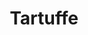 ---
layout: chat
title: Tartuffe
permalink: /
play: 
  name: Le Tartuffe ou l’Imposteur
  description: La scène est à Paris, dans la maison d’Orgon.
  characters:
    - name: Madame Pernelle
      description: mère d’Orgon.
      color: green
    - name: Orgon
      description:  mari d’Elmire.
      color: orange
    - name: Elmire
      description: femme d’Orgon.
      color: blue
    - name: Damis
      description: fils d’Orgon.
      color: brown
    - name: Marianne
      description: fille d’Orgon.
      color: purple
    - name: Valère
      color: pink
    - name: Cléante
      description: beau-frère d’Orgon.
      color: pink
    - name: Tartuffe
      description: faux dévot.
      color: darkpink
    - name: Dorine
      descrition: suivante de Mariane.
      color: darkblue
    - name: Monsieur Loyal
      description: sergent.
      color: green
    - name: Un Exempt
      color: green
    - name: Filipote 
      description: servante de madame Pernelle.
      color: orange
  author: Molière
  acts:
  - act: 1
    scenes:
    - scene: 1
      characters: 
        - name: Madame Pernelle
        - name: Elmire
        - name: Mariane
        - name: Cléante
        - name: Damis
        - name: Dorine
        - name: Flipote
      dialogues: 
      - character: Madame Pernelle
        replica: |-
          Allons, Flipote, allons, que d’eux je me délivre.
      - character: Elmire
        replica: |-
          Vous marchez d’un tel pas qu’on a peine à vous suivre.
      - character: Madame Pernelle
        replica: |-
          Laissez, ma bru, laissez, ne venez pas plus loin :
          Ce sont toutes façons dont je n’ai pas besoin.
      - character: Elmire
        replica: |-
          De ce que l’on vous doit envers vous l’on s’acquitte.
          Mais, ma mère, d’où vient que vous sortez si vite ?
      - character: Madame Pernelle
        replica: |-
          C’est que je ne puis voir tout ce ménage-ci,
          Et que de me complaire on ne prend nul souci.
          Oui, je sors de chez vous fort mal édifiée :
          Dans toutes mes leçons j’y suis contrariée.
          On n’y respecte rien, chacun y parle haut.
          Et c’est tout justement la cour du roi Pétaud.
      - character: Dorine
        replica: |-
          Si…
      - character: Madame Pernelle
        replica: |-
          Vous êtes, ma mie, une fille suivante,
          Un peu trop forte en gueule, et fort impertinente :
          Vous vous mêlez sur tout de dire votre avis.
      - character: Damis
        replica: |-
          Mais…
      - character: Madame Pernelle
        replica: |-
          Vous êtes un sot, en trois lettres, mon fils ;
          C’est moi qui vous le dis, qui suis votre grand-mère ;
          Et j’ai prédit cent fois à mon fils votre père,
          Que vous preniez tout l’air d’un méchant garnement,
          Et ne lui donneriez jamais que du tourment.
      - character: Mariane
        replica: |-
          Je crois…
      - character: Madame Pernelle
        replica: |-
          Mon Dieu ! sa sœur, vous faites la discrète,
          Et vous n’y touchez pas, tant vous semblez doucette ;
          Mais il n’est, comme on dit, pire eau que l’eau qui dort ;
          Et vous menez, sous chape, un train que je hais fort.
      - character: Elmire
        replica: |-
          Mais, ma mère…
      - character: Madame Pernelle
        replica: |-
          Ma bru qu’il ne vous en déplaise,
          Votre conduite en tout est tout à fait mauvaise ;
          Vous devriez leur mettre un bon exemple aux yeux,
          Et leur défunte mère en usait beaucoup mieux.
          Vous êtes dépensière ; et cet état me blesse,
          Que vous alliez vêtue ainsi qu’une princesse.
      - character: Cléante
        replica: |-
          Mais, Madame, après tout…
      - character: Madame Pernelle
        replica: |-
          Pour vous, Monsieur son frère,
          Je vous estime fort, vous aime et vous révère ;
          Mais enfin, si j’étais de mon fils, son époux,
          Je vous prierai bien fort de n’entrer point chez nous.
          Sans cesse vous prêchez des maximes de vivre
          Qui par d’honnêtes gens ne se doivent point suivre.
          Je vous parle un peu franc ; mais c’est là mon humeur,
          Et je ne mâche point ce que j’ai sur le cœur.
      - character: Damis
        replica: |-
          Votre Monsieur Tartuffe est bien heureux, sans doute…
      - character: Madame Pernelle
        replica: |-
          C’est un homme de bien, qu’il faut que l’on écoute ;
          Et je ne puis souffrir sans me mettre en courroux
          De le voir querellé par un fou comme vous.
      - character: Damis
        replica: |-
          Quoi ? je souffrirai, moi, qu’un cagot de critique
          Vienne usurper céans un pouvoir tyrannique,
          Et que nous ne puissions à rien nous divertir,
          Si ce beau Monsieur-là n’y daigne consentir.
      - character: Dorine
        replica: |-
          S’il le faut écouter et croire à ses maximes,
          On ne peut faire rien qu’on ne fasse des crimes ;
          Car il contrôle tout, ce critique zélé.
      - character: Madame Pernelle
        replica: |-
          Et tout ce qu’il contrôle est fort bien contrôlé.
          C’est au chemin du Ciel qu’il prétend vous conduire,
          Et mon fils à l’aimer vous devrait tous induire.
      - character: Damis
        replica: |-
          Non, voyez-vous, ma mère, il n’est père ni rien
          Qui me puisse obliger à lui vouloir du bien :
          Je trahirais mon cœur de parler d’autre sorte ;
          Sur ses façons de faire à tous coups je m’emporte ;
          J’en prévois une suite, et qu’avec ce pied plat
          Il faudra que j’en vienne à quelque grand éclat.
      - character: Dorine
        replica: |-
          Certes, c’est une chose aussi qui scandalise,
          De voir qu’un inconnu céans s’impatronise ;
          Qu’un gueux qui, quand il vint, n’avait pas de souliers,
          Et dont l’habit entier valait bien six deniers,
          En vienne jusque-là que de se méconnaître,
          De contrarier tout et de faire le maître.
      - character: Madame Pernelle
        replica: |-
          Eh ! merci de ma vie ! il en irait bien mieux
          Si tout se gouvernait par ses ordres pieux.
      - character: Dorine
        replica: |-
          Il passe pour un saint dans votre fantaisie.
          Tout son fait, croyez-moi, n’est rien qu’hypocrisie.
      - character: Madame Pernelle
        replica: |-
          Voyez la langue !
      - character: Dorine
        replica: |-
          À lui, non plus qu’à son Laurent,
          Je ne me fierais, moi, que sur un bon garant.
      - character: Madame Pernelle
        replica: |-
          J’ignore ce qu’au fond le serviteur peut être ;
          Mais pour homme de bien je garantis le maître.
          Vous ne lui voulez mal et ne le rebutez
          Qu’à cause qu’il vous dit à tous vos vérités.
          C’est contre le péché que son cœur se courrouce,
          Et l’intérêt du Ciel est tout ce qui le pousse.
      - character: Dorine
        replica: |-
          Oui ; mais pourquoi, surtout depuis un certain temps,
          Ne saurait-il souffrir qu’aucun hante céans ?
          En quoi blesse le Ciel une visite honnête,
          Pour en faire un vacarme à nous rompre la tête ?
      - character: Madame Pernelle
        replica: |-
          Taisez-vous, et songez aux choses que vous dites.
          Ce n’est pas lui tout seul qui blâme ces visites.
          Tout ce tracas qui suit les gens que vous hantez,
          Ces carrosses sans cesse à la porte plantés,
          Et de tant de laquais le bruyant assemblage,
          Font un éclat fâcheux dans tout le voisinage.
          Je veux croire qu’au fond il ne se passe rien ;
          Mais, enfin, on en parle, et cela n’est pas bien.
      - character: Cléante
        replica: |-
          Eh ! voulez-vous, Madame, empêcher qu’on ne cause ?
          Ce serait dans la vie une fâcheuse chose,
          Si pour les sots discours où l’on peut être mis,
          Il fallait renoncer à ses meilleurs amis.
          Et quand même on pourrait se résoudre à le faire,
          Croiriez-vous obliger tout le monde à se taire ?
          Contre la médisance il n’est point de rempart.
          À tous les sots caquets n’ayons donc nul égard ;
          Efforçons-nous de vivre avec toute innocence.
          Et laissons aux causeurs une pleine licence.
      - character: Dorine
        replica: |-
          Daphné, notre voisine, et son petit époux
          Ne seraient-ils point ceux qui parlent mal de nous ?
          Ceux de qui la conduite offre le plus à rire
          Sont toujours sur autrui les premiers à médire.
          Des actions d’autrui, teintes de leurs couleurs,
          Ils pensent dans le monde autoriser les leurs,
          Et sous le faux espoir de quelque ressemblance,
          Aux intrigues qu’ils ont donner de l’innocence,
          Ou faire ailleurs tomber quelques traits partagés
          De ce blâme public dont ils sont trop chargés.
      - character: Madame Pernelle
        to: Elmire
        replica: |-
          Voilà les contes bleus qu’il vous faut pour vous plaire.
          Ma bru, l’on est chez vous contrainte de se taire,
          Car Madame, à jaser, tient le dé tout le jour.
          Mais enfin je prétends discourir à mon tour :
          Je vous dis que mon fils n’a rien fait de plus sage
          Qu’en recueillant chez soi ce dévot personnage ;
          Que le Ciel au besoin l’a céans envoyé
          Pour redresser à tous votre esprit fourvoyé ;
          Que pour votre salut vous le devez entendre ;
          Et qu’il ne reprend rien qui ne soit à reprendre.
          Ces visites, ces bals, ces conversations,
          Sont du malin esprit toutes inventions.
          Là, jamais on n’entend de pieuses paroles ;
          Ce sont propos oisifs, chansons et fariboles ;
          Bien souvent le prochain en a sa bonne part,
          Et l’on y sait médire et du tiers et du quart.
          Enfin les gens sensés ont leurs têtes troublées
          De la confusion de telles assemblées :
          Mille caquets divers s’y font en moins de rien ;
          Et comme l’autre jour un docteur dit fort bien,
          C’est véritablement la tour de Babylone,
          Car chacun y babille, et tout du long de Faune :
          Et pour conter l’histoire où ce point l’engagea…
      - character: Madame Pernelle
        to: Elmire
        didascalia: Montrant Cléante
        replica: |-
          Voilà-t-il pas Monsieur qui ricane déjà !
          Allez chercher vos fous qui vous donnent à rire,
          Et sans… Adieu, ma bru, je ne veux plus rien dire.
          Sachez que pour céans j’en rabats de moitié,
          Et qu’il fera beau temps quand j’y mettrai le pied.
      - character: Madame Pernelle
        to: Elmire
        didascalia: Donnant un soufflet à Flipote
        replica: |-
          Allons, vous, vous rêvez, et bayez aux corneilles.
          Jour de Dieu ! je saurai vous frotter les oreilles.
          Marchons, gaupe, marchons.
    - scene: 2
      characters: 
        - name: Cléante
          color: blue
        - name: Dorine
          color: lime
      dialogues: 
      - character: Cléante
        replica: |-
          Je n’y veux point aller,
          De peur qu’elle ne vint encor me quereller.
          Que cette bonne femme…
      - character: Dorine
        replica: |-
          Ah ! certes, c’est dommage
          Qu’elle ne vous ouît tenir un tel langage :
          Elle vous dirait bien qu’elle vous trouve bon,
          Et qu’elle n’est point d’âge à lui donner ce nom.
      - character: Cléante
        replica: |-
          Comme elle s’est pour rien contre nous échauffée !
          Et que de son Tartuffe elle paraît coiffée !
      - character: Dorine
        replica: |-
          Oh ! vraiment tout cela n’est rien au prix du fils,
          Et si vous l’aviez vu, vous diriez : « C’est bien pis ! »
          Nos troubles l’avaient mis sur le pied d’homme sage,
          Et pour servir son prince il montra du courage ;
          Mais il est devenu comme un homme hébété,
          Depuis que de Tartuffe on le voit entêté ;
          Il l’appelle son frère, et l’aime dans son âme
          Cent fois plus qu’il ne fait mère, fils, fille et femme.
          C’est de tous ses secrets l’unique confident,
          Et de ses actions le directeur prudent ;
          Il le choie, il l’embrasse…
          Enfin il en est fou ; c’est son tout, son héros ;
          Il l’admire à tous coups, le cite à tout propos ;
          Ses moindres actions lui semblent des miracles,
          Et tous les mots qu’il dit sont pour lui des oracles.
          Lui, qui connaît sa dupe et qui veut en jouir,
          Par cent dehors fardés a l’art de l’éblouir ;
          Son cagotisme en tire à toute heure des sommes,
          Et prend droit de gloser sur tous tant que nous sommes.
          Il n’est pas jusqu’au fat qui lui sert de garçon
          Qui ne se mêle aussi de nous faire leçon ;
          Il vient nous sermonner avec des yeux farouches,
          Et jeter nos rubans, notre rouge et nos mouches.
          Le traître, l’autre jour, nous rompit de ses mains
          Un mouchoir qu’il trouva dans une Fleur des Saints ,
          Disant que nous mêlions, par un crime effroyable,
          Avec la sainteté les parures du diable.
---